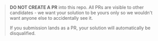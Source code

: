 > **DO NOT CREATE A PR** into this repo. All PRs are visible to other candidates - 
> we want your solution to be yours only so we wouldn't want anyone else to accidentally see it.
> 
> If you submission lands as a PR, your solution will automatically be disqualified.
